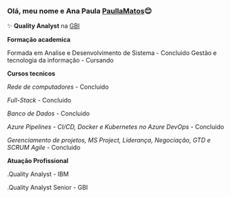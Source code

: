 ### Olá, meu nome e Ana Paula [PaullaMatos]()😊

✨ **Quality Analyst** na [GBI](https://www.linkedin.com/company/dbservicesportugal/posts/?feedView=all) 

**Formação academica**

  Formada em Analise e Desenvolvimento de Sistema - Concluido
  Gestão e tecnologia da informação - Cursando
  
**Cursos tecnicos**

  *Rede de computadores* - Concluido

  *Full-Stack* - Concluido
  
  *Banco de Dados* - Concluido
  
  *Azure Pipelines - CI/CD, Docker e Kubernetes no Azure DevOps* - Concluido
  
  *Gerenciamento de projetos, MS Project, Liderança, Negociação, GTD e SCRUM Agile* - Concluido
  
  
**Atuação Profissional**

.Quality Analyst - IBM

.Quality Analyst Senior - GBI

